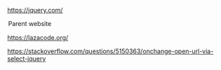 https://jquery.com/


<option value="https://lazacode.org">Parent website</option>

https://lazacode.org/

https://stackoverflow.com/questions/5150363/onchange-open-url-via-select-jquery